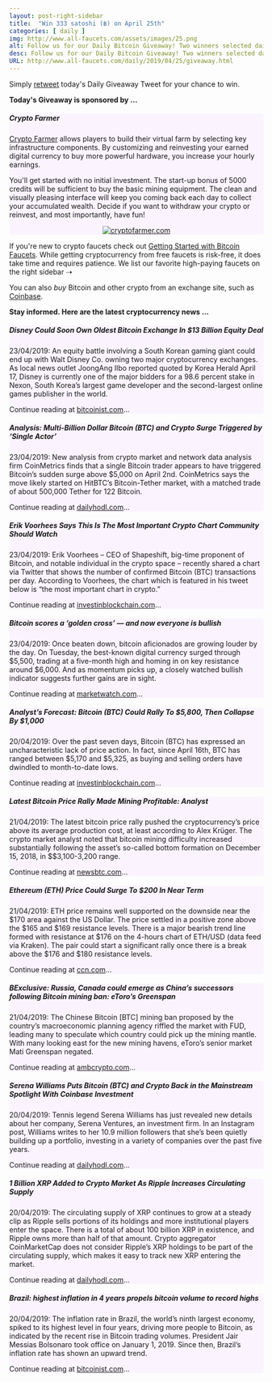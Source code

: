 ```yaml
---
layout: post-right-sidebar
title:  "Win 333 satoshi (฿) on April 25th"
categories: [ daily ]
img: http://www.all-faucets.com/assets/images/25.png
alt: Follow us for our Daily Bitcoin Giveaway! Two winners selected daily!
desc: Follow us for our Daily Bitcoin Giveaway! Two winners selected daily!
URL: http://www.all-faucets.com/daily/2019/04/25/giveaway.html
---
```


Simply <a href="https://twitter.com/intent/user?screen_name=CryptoPayoff" target="_blank">retweet</a> today's Daily Giveaway Tweet for your chance to win.

<b>Today's Giveaway is sponsored by ...</b>

<div class="sidebar-section" style="background-color:#fbf4ff">
     <h5><span>Crypto Farmer</span></h5>
     <a href="http://bit.ly/www-cryptofarmer" target="_blank">Crypto Farmer</a> allows players to build their virtual farm by selecting key infrastructure components.
		 By customizing and reinvesting your earned digital currency to buy more powerful hardware, you increase your hourly earnings.
		 <p> </p>
		 You'll get started with no initial investment. The start-up bonus of 5000 credits will be sufficient to buy the basic mining equipment.
		 The clean and visually pleasing interface will keep you coming back each day to collect your accumulated wealth.
		 Decide if you want to withdraw your crypto or reinvest, and most importantly, have fun!
		 <p> </p>
		 <center><a href="http://bit.ly/www-cryptofarmer" target="_blank"><img src="http://www.all-faucets.com/assets/images/cryptofarmer.com-ad.gif" alt="cryptofarmer.com"/></a></center>
</div>

If you're new to crypto faucets check out <a href="http://www.all-faucets.com/start.html">Getting Started with Bitcoin Faucets</a>. While getting cryptocurrency from free faucets is risk-free, it does take time and requires patience. We list our favorite high-paying faucets on the right sidebar ⇢

You can also <i>buy</i> Bitcoin and other crypto from an exchange site, such as <a href="http://bit.ly/www-coinbase" target="_blank">Coinbase</a>.

<b>Stay informed. Here are the latest cryptocurrency news ...</b>

<div class="sidebar-section" style="background-color:#fbf4ff">
     <h5><span>Disney Could Soon Own Oldest Bitcoin Exchange In $13 Billion Equity Deal</span></h5>
     23/04/2019: An equity battle involving a South Korean gaming giant could end up with Walt Disney Co. owning two major cryptocurrency exchanges. As local news outlet JoongAng Ilbo reported quoted by Korea Herald April 17, Disney is currently one of the major bidders for a 98.6 percent stake in Nexon, South Korea’s largest game developer and the second-largest online games publisher in the world.
		 <p> </p>
     Continue reading at <a href="https://bitcoinist.com/disney-stake-bitstamp-korbit-bitcoin-exchanges/" target="_blank">bitcoinist.com</a>...
</div>

<div class="sidebar-section" style="background-color:#fbf4ff">
     <h5><span>Analysis: Multi-Billion Dollar Bitcoin (BTC) and Crypto Surge Triggered by ‘Single Actor’</span></h5>
     23/04/2019: New analysis from crypto market and network data analysis firm CoinMetrics finds that a single Bitcoin trader appears to have triggered Bitcoin’s sudden surge above $5,000 on April 2nd.
     CoinMetrics says the move likely started on HitBTC’s Bitcoin-Tether market, with a matched trade of about 500,000 Tether for 122 Bitcoin.
		 <p> </p>
     Continue reading at <a href="https://dailyhodl.com/2019/04/23/analysis-multi-billion-dollar-bitcoin-btc-and-crypto-surge-triggered-by-single-actor/" target="_blank">dailyhodl.com</a>...
</div>

<div class="sidebar-section" style="background-color:#fbf4ff">
     <h5><span>Erik Voorhees Says This Is The Most Important Crypto Chart Community Should Watch</span></h5>
     23/04/2019: Erik Voorhees – CEO of Shapeshift, big-time proponent of Bitcoin, and notable individual in the crypto space – recently shared a chart via Twitter that shows the number of confirmed Bitcoin (BTC) transactions per day.
     According to Voorhees, the chart which is featured in his tweet below is “the most important chart in crypto.”
		 <p> </p>
     Continue reading at <a href="https://www.investinblockchain.com/erik-voorhees-says-most-important-crypto-chart-community-should-watch/" target="_blank">investinblockchain.com</a>...
</div>

<div class="sidebar-section" style="background-color:#fbf4ff">
     <h5><span>Bitcoin scores a ‘golden cross’ — and now everyone is bullish</span></h5>
     23/04/2019: Once beaten down, bitcoin aficionados are growing louder by the day. On Tuesday, the best-known digital currency surged through $5,500, trading at a five-month high and homing in on key resistance around $6,000. And as momentum picks up, a closely watched bullish indicator suggests further gains are in sight.
		 <p> </p>
     Continue reading at <a href="https://www.marketwatch.com/story/bitcoin-scores-a-golden-cross-and-now-everyone-is-bullish-2019-04-23" target="_blank">marketwatch.com</a>...
</div>

<div class="sidebar-section" style="background-color:#fbf4ff">
     <h5><span>Analyst’s Forecast: Bitcoin (BTC) Could Rally To $5,800, Then Collapse By $1,000</span></h5>
     20/04/2019: Over the past seven days, Bitcoin (BTC) has expressed an uncharacteristic lack of price action. In fact, since April 16th, BTC has ranged between $5,170 and $5,325, as buying and selling orders have dwindled to month-to-date lows.
     <p> </p>
     Continue reading at <a href="https://www.investinblockchain.com/bitcoin-surges-above-5500-next-stop-6150/" target="_blank">investinblockchain.com</a>...
</div>

<div class="sidebar-section" style="background-color:#fbf4ff">
     <h5><span>Latest Bitcoin Price Rally Made Mining Profitable: Analyst</span></h5>
     21/04/2019: The latest bitcoin price rally pushed the cryptocurrency’s price above its average production cost, at least according to Alex Krüger.
     The crypto market analyst noted that bitcoin mining difficulty increased substantially following the asset’s so-called bottom formation on December 15, 2018, in $$3,100-3,200 range.
		 <p> </p>
     Continue reading at <a href="https://www.newsbtc.com/2019/04/21/latest-bitcoin-price-rally-made-mining-profitable-analyst/" target="_blank">newsbtc.com</a>...
</div>

<div class="sidebar-section" style="background-color:#fbf4ff">
     <h5><span>Ethereum (ETH) Price Could Surge To $200 In Near Term</span></h5>
     21/04/2019: ETH price remains well supported on the downside near the $170 area against the US Dollar. The price settled in a positive zone above the $165 and $169 resistance levels. There is a major bearish trend line formed with resistance at $176 on the 4-hours chart of ETH/USD (data feed via Kraken). The pair could start a significant rally once there is a break above the $176 and $180 resistance levels.
		 <p> </p>
     Continue reading at <a href="https://www.ccn.com/crypto-rallies-3700-fake-trading-data" target="_blank">ccn.com</a>...
</div>

<div class="sidebar-section" style="background-color:#fbf4ff">
     <h5><span>BExclusive: Russia, Canada could emerge as China’s successors following Bitcoin mining ban: eToro’s Greenspan</span></h5>
     21/04/2019: The Chinese Bitcoin [BTC] mining ban proposed by the country’s macroeconomic planning agency riffled the market with FUD, leading many to speculate which country could pick up the mining mantle. With many looking east for the new mining havens, eToro’s senior market Mati Greenspan negated.
		 <p> </p>
     Continue reading at <a href="https://ambcrypto.com/exclusive-russia-canada-could-emerge-as-chinas-successors-following-bitcoin-mining-ban-etoros-greenspan/" target="_blank">ambcrypto.com</a>...
</div>

<div class="sidebar-section" style="background-color:#fbf4ff">
     <h5><span>Serena Williams Puts Bitcoin (BTC) and Crypto Back in the Mainstream Spotlight With Coinbase Investment</span></h5>
     20/04/2019: Tennis legend Serena Williams has just revealed new details about her company, Serena Ventures, an investment firm. In an Instagram post, Williams writes to her 10.9 million followers that she’s been quietly building up a portfolio, investing in a variety of companies over the past five years.
		 <p> </p>
     Continue reading at <a href="https://dailyhodl.com/2019/04/20/serena-williams-puts-bitcoin-btc-and-crypto-back-in-the-mainstream-spotlight-with-coinbase-investment/" target="_blank">dailyhodl.com</a>...
</div>

<div class="sidebar-section" style="background-color:#fbf4ff">
     <h5><span>1 Billion XRP Added to Crypto Market As Ripple Increases Circulating Supply</span></h5>
     20/04/2019: The circulating supply of XRP continues to grow at a steady clip as Ripple sells portions of its holdings and more institutional players enter the space. There is a total of about 100 billion XRP in existence, and Ripple owns more than half of that amount. Crypto aggregator CoinMarketCap does not consider Ripple’s XRP holdings to be part of the circulating supply, which makes it easy to track new XRP entering the market.
		 <p> </p>
     Continue reading at <a href="https://dailyhodl.com/2019/04/20/1-billion-xrp-added-to-crypto-market-as-ripple-increases-circulating-supply/" target="_blank">dailyhodl.com</a>...
</div>

<div class="sidebar-section" style="background-color:#fbf4ff">
     <h5><span>Brazil: highest inflation in 4 years propels bitcoin volume to record highs</span></h5>
     20/04/2019: The inflation rate in Brazil, the world’s ninth largest economy, spiked to its highest level in four years, driving more people to Bitcoin, as indicated by the recent rise in Bitcoin trading volumes. President Jair Messias Bolsonaro took office on January 1, 2019. Since then, Brazil’s inflation rate has shown an upward trend.
		 <p> </p>
     Continue reading at <a href="https://bitcoinist.com/brazil-highest-inflation-in-4-years-amid-record-bitcoin-trading-volume/" target="_blank">bitcoinist.com</a>...
</div>
